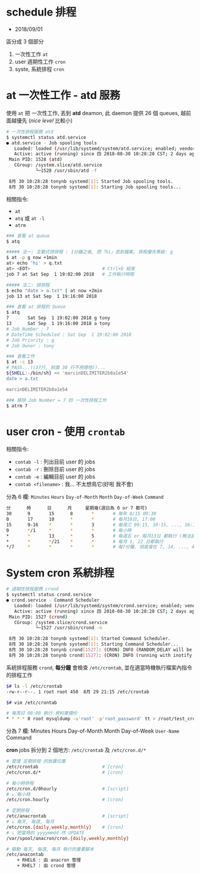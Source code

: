 # schedule 排程

- 2018/09/01

區分成 3 個部分

1. 一次性工作 `at`
2. user 週期性工作 `cron`
3. syste, 系統排程 `cron`



# at 一次性工作 - atd 服務

使用 `at` 把 一次性工作, 丟到 **atd** deamon, 此 daemon 提供 26 個 queues, 越前面越優先 (*nice level* 比較小)

```sh
# 一次性排程服務 atd
$ systemctl status atd.service
● atd.service - Job spooling tools
   Loaded: loaded (/usr/lib/systemd/system/atd.service; enabled; vendor preset: enabled)
   Active: active (running) since 四 2018-08-30 10:28:28 CST; 2 days ago
 Main PID: 1528 (atd)
   CGroup: /system.slice/atd.service
           └─1528 /usr/sbin/atd -f

 8月 30 10:28:28 tonynb systemd[1]: Started Job spooling tools.
 8月 30 10:28:28 tonynb systemd[1]: Starting Job spooling tools...
```

相關指令:

- `at`
- `atq` 或 `at -l`
- `atrm`


```sh
### 查看 at queue
$ atq

##### 法一: 互動式排排程 : 1分鐘之後, 把「hi」丟到檔案, 排程優先等級: g
$ at -p g now +1min
at> echo 'hi' > q.txt
at> <EOT>                           # Ctrl+D 結束
job 7 at Sat Sep  1 19:02:00 2018   # 工作執行時間

##### 法二: 排排程
$ echo "date > a.txt" | at now +2min
job 13 at Sat Sep  1 19:16:00 2018

### 查看 at 排程的 Queue
$ atq
7       Sat Sep  1 19:02:00 2018 g tony
13      Sat Sep  1 19:16:00 2018 a tony
# Job Number : 7
# DateTime Scheduled : Sat Sep  1 19:02:00 2018
# Job Priority : g
# Job Owner : tony

### 查看工作
$ at -c 13
# PASS...((37行, 前面 30 行不用理他))...
${SHELL:-/bin/sh} << 'marcinDELIMITER2b8a1e54'
date > a.txt

marcinDELIMITER2b8a1e54

### 移除 Job Number = 7 的 一次性排程工作
$ atrm 7
```



# user cron - 使用 `crontab`

相關指令:
- `contab -l` : 列出目前 user 的 jobs
- `contab -r` : 刪除目前 user 的 jobs
- `contab -e` : 編輯目前 user 的 jobs
- `contab <filename>` : 我... 不太想鳥它(好啦 我不會)

分為 6 欄: `Minutes` `Hours` `Day-of-Month` `Month` `Day-of-Week` `Command`

```sh
分      時      日      月     星期幾(週日為 0 or 7 都可)
30      9       15      8       *       # 每年 8/15 09:30
0       17      10      *       *       # 每月10日, 17:00
15      9-16    *       *       3       # 每周三 09:15, 10:15, ..., 16:15
0       */1     *       *       *       # 每小時
*       *       13      *       5       # 每週五 or 每月13日 都執行 (無法直接由此設定 每月13日週五)
*       *       */21    *       *       # 每月 1, 22 日都執行
*/7     *       *       *       *       # 每7分鐘, 但是會在 7, 14, ..., 49, 56, 0 分執行(跨時不計算)
```



# System cron 系統排程

```sh
# 週期性排程服務 crond
$ systemctl status crond.service
● crond.service - Command Scheduler
   Loaded: loaded (/usr/lib/systemd/system/crond.service; enabled; vendor preset: enabled)
   Active: active (running) since 四 2018-08-30 10:28:28 CST; 2 days ago
 Main PID: 1527 (crond)
   CGroup: /system.slice/crond.service
           └─1527 /usr/sbin/crond -n

 8月 30 10:28:28 tonynb systemd[1]: Started Command Scheduler.
 8月 30 10:28:28 tonynb systemd[1]: Starting Command Scheduler...
 8月 30 10:28:28 tonynb crond[1527]: (CRON) INFO (RANDOM_DELAY will be scaled with factor 27% if used.)
 8月 30 10:28:28 tonynb crond[1527]: (CRON) INFO (running with inotify support)
```

系統排程服務 `crond`, **每分鐘** 會檢查 `/etc/crontab`, 並在適當時機執行檔案內指令的排程工作

```sh
$# ls -l /etc/crontab
-rw-r--r--. 1 root root 450  8月 29 21:15 /etc/crontab

$# vim /etc/crontab

# 每周日 00:00 執行 資料庫備份
* * * * 0 root mysqldump -u'root' -p'root_password' tt > /root/test_crontab/bck_`date +\%m\%d\%H\%M`.sql
```

分為 7 欄: Minutes Hours Day-of-Month Month Day-of-Week `User-Name` Command

**cron** jobs 拆分到 2 個地方: `/etc/crontab` 及 `/etc/cron.d/*`

```sh
# 管理 定期排程 的放置位置
/etc/crontab                        # [cron]
/etc/cron.d/*                       # [cron]

# 每小時排程
/etc/cron.d/0hourly                 # [script]
# ↓ 每小時
/etc/cron.hourly                    # [cron]

# 定期排程
/etc/anacrontab                     # [script]
# ↓ 每天, 每週, 每月
/etc/cron.{daily,weekly,monthly}    # [cron]
# ↓ 把當時的 yyyymmdd 作 UPDATE
/var/spool/anacron/cron.{daily,weekly,monthly}

# 驅動 每天, 每週, 每月 執行的重要腳本
/etc/anacontab
    + RHEL6 : 由 anacron 管理
    + RHEL7 : 由 crond 管理
```
